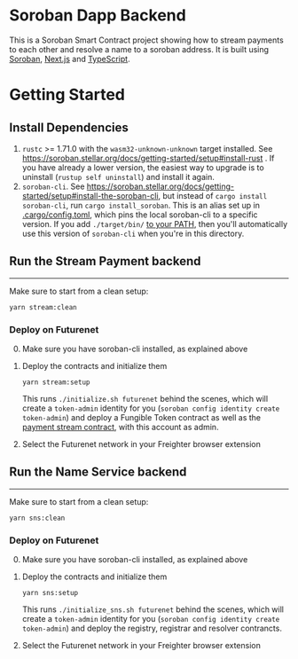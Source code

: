Soroban Dapp Backend
=================================

This is a Soroban Smart Contract project showing how to stream payments to each other and resolve a name to a soroban address. It is built using [Soroban](https://soroban.stellar.org/), [Next.js](https://nextjs.org/) and [TypeScript](https://www.typescriptlang.org/).

Getting Started
===============

Install Dependencies
--------------------
1. `rustc` >= 1.71.0 with the `wasm32-unknown-unknown` target installed. See https://soroban.stellar.org/docs/getting-started/setup#install-rust . If you have already a lower version, the easiest way to upgrade is to uninstall (`rustup self uninstall`) and install it again.
2. `soroban-cli`. See https://soroban.stellar.org/docs/getting-started/setup#install-the-soroban-cli, but instead of `cargo install soroban-cli`, run `cargo install_soroban`. This is an alias set up in [.cargo/config.toml](./.cargo/config.toml), which pins the local soroban-cli to a specific version. If you add `./target/bin/` [to your PATH](https://linuxize.com/post/how-to-add-directory-to-path-in-linux/), then you'll automatically use this version of `soroban-cli` when you're in this directory.

## Run the Stream Payment backend
-----------

Make sure to start from a clean setup:
```
yarn stream:clean
```

### Deploy on Futurenet

0. Make sure you have soroban-cli installed, as explained above

1. Deploy the contracts and initialize them

       yarn stream:setup

   This runs `./initialize.sh futurenet` behind the scenes, which will create a `token-admin` identity for you (`soroban config identity create token-admin`) and deploy a Fungible Token contract as well as the [payment stream contract](./contracts/stream), with this account as admin.

2. Select the Futurenet network in your Freighter browser extension

## Run the Name Service backend
-----------

Make sure to start from a clean setup:
```
yarn sns:clean
```

### Deploy on Futurenet

0. Make sure you have soroban-cli installed, as explained above

1. Deploy the contracts and initialize them

       yarn sns:setup

   This runs `./initialize_sns.sh futurenet` behind the scenes, which will create a `token-admin` identity for you (`soroban config identity create token-admin`) and deploy the registry, registrar and resolver contrancts.

2. Select the Futurenet network in your Freighter browser extension